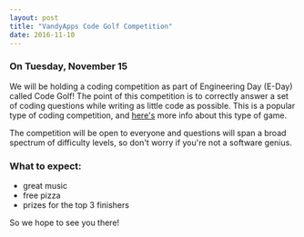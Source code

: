 ```yaml
---
layout: post
title: "VandyApps Code Golf Competition"
date: 2016-11-10
---
```


### On Tuesday, November 15
We will be holding a coding competition as part of Engineering Day (E-Day) called Code Golf!
The point of this competition is to correctly answer a set of coding questions while writing as little code as possible. This is a popular type of coding competition, and [here's](https://en.wikipedia.org/wiki/Code_golf) more info about this type of game.

The competition will be open to everyone and questions will span a broad spectrum of difficulty levels, so don't worry if you're not a software genius.

### What to expect:
* great music
* free pizza
* prizes for the top 3 finishers

So we hope to see you there!
